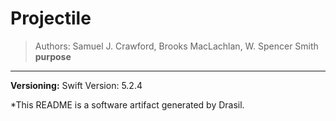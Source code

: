 # Projectile 
> Authors:  Samuel J. Crawford, Brooks MacLachlan, W. Spencer Smith 
 >  __purpose__
------------------------------------------------------------
**Versioning:** 
 Swift Version: 5.2.4


*This README is a software artifact generated by Drasil.
